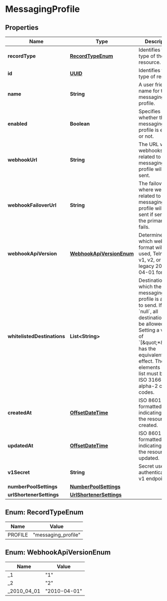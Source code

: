 # MessagingProfile

## Properties
Name | Type | Description | Notes
------------ | ------------- | ------------- | -------------
**recordType** | [**RecordTypeEnum**](#RecordTypeEnum) | Identifies the type of the resource. |  [optional]
**id** | [**UUID**](UUID.md) | Identifies the type of resource. |  [optional]
**name** | **String** | A user friendly name for the messaging profile. |  [optional]
**enabled** | **Boolean** | Specifies whether the messaging profile is enabled or not. |  [optional]
**webhookUrl** | **String** | The URL where webhooks related to this messaging profile will be sent. |  [optional]
**webhookFailoverUrl** | **String** | The failover URL where webhooks related to this messaging profile will be sent if sending to the primary URL fails. |  [optional]
**webhookApiVersion** | [**WebhookApiVersionEnum**](#WebhookApiVersionEnum) | Determines which webhook format will be used, Telnyx API v1, v2, or a legacy 2010-04-01 format. |  [optional]
**whitelistedDestinations** | **List&lt;String&gt;** | Destinations to which the messaging profile is allowed to send. If set to &#x60;null&#x60;, all destinations will be allowed. Setting a value of &#x60;[\&quot;*\&quot;]&#x60; has the equivalent effect. The elements in the list must be valid ISO 3166-1 alpha-2 country codes. |  [optional]
**createdAt** | [**OffsetDateTime**](OffsetDateTime.md) | ISO 8601 formatted date indicating when the resource was created. |  [optional]
**updatedAt** | [**OffsetDateTime**](OffsetDateTime.md) | ISO 8601 formatted date indicating when the resource was updated. |  [optional]
**v1Secret** | **String** | Secret used to authenticate with v1 endpoints. |  [optional]
**numberPoolSettings** | [**NumberPoolSettings**](NumberPoolSettings.md) |  |  [optional]
**urlShortenerSettings** | [**UrlShortenerSettings**](UrlShortenerSettings.md) |  |  [optional]

<a name="RecordTypeEnum"></a>
## Enum: RecordTypeEnum
Name | Value
---- | -----
PROFILE | &quot;messaging_profile&quot;

<a name="WebhookApiVersionEnum"></a>
## Enum: WebhookApiVersionEnum
Name | Value
---- | -----
_1 | &quot;1&quot;
_2 | &quot;2&quot;
_2010_04_01 | &quot;2010-04-01&quot;
